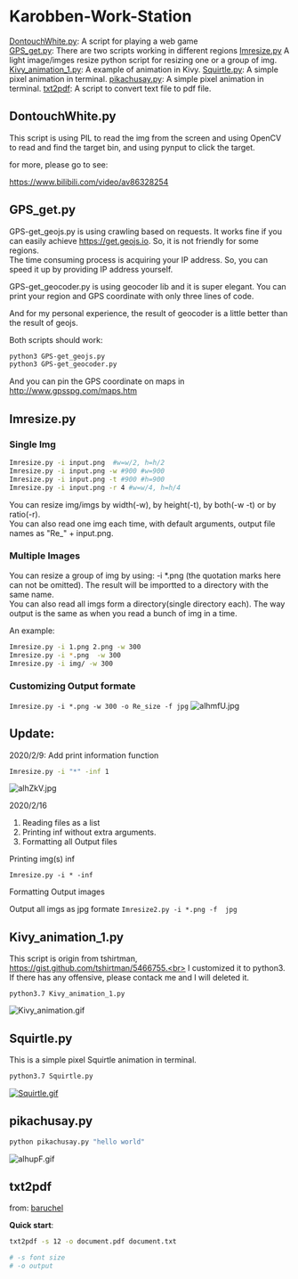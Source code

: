 

# Karobben-Work-Station

[DontouchWhite.py](#Dontouch): A script for playing a web game  
[GPS_get.py](#GPS): There are two scripts working in different regions
[Imresize.py](#Imresize) A light image/imges resize python script for resizing one or a group of img.
[Kivy_animation_1.py](#Kivy): A example of animation in Kivy.
[Squirtle.py](#Squirtle): A simple pixel animation in terminal.
[pikachusay.py](#pikachusay): A simple pixel animation in terminal.
[txt2pdf](#txt2pdf): A script to convert text file to pdf file.




## <div id="Dontouch">DontouchWhite.py</div>

This script is using PIL to read the img from the screen and using OpenCV to read and find the target bin, and using pynput to click the target.

for more, please go to see:

https://www.bilibili.com/video/av86328254

## <div id="GPS">GPS_get.py</div>

GPS-get_geojs.py is using crawling based on requests. It works fine if you can easily achieve https://get.geojs.io. So, it is not friendly for some regions.<br>
The time consuming process is acquiring your IP address. So, you can speed it up by providing IP address yourself.

GPS-get_geocoder.py is using geocoder lib and it is super elegant. You can print your region and GPS coordinate with only three lines of code.

And for my personal experience, the result of geocoder is a little better than the result of geojs.

Both scripts should work:


```bash
python3 GPS-get_geojs.py
python3 GPS-get_geocoder.py
```

And you can pin the GPS coordinate on maps in http://www.gpsspg.com/maps.htm




## <div id="Imresize">Imresize.py</div>


### Single Img
```bash
Imresize.py -i input.png  #w=w/2, h=h/2
Imresize.py -i input.png -w #900 #w=900
Imresize.py -i input.png -t #900 #h=900
Imresize.py -i input.png -r 4 #w=w/4, h=h/4
```
You can resize img/imgs by width(-w), by height(-t), by both(-w -t) or by ratio(-r).<br>
You can also read one img each time, with default arguments, output file names as "Re_" + input.png.<br>

### Multiple Images
You can resize a group of img by using: -i *.png (the quotation marks here can not be omitted). The result will be importted to a directory with the same name.<br>
You can also read all imgs form a directory(single directory each). The way output is the same as when you read a bunch of img in a time.

An example:  

```bash
Imresize.py -i 1.png 2.png -w 300
Imresize.py -i *.png  -w 300
Imresize.py -i img/ -w 300
```

### Customizing Output formate

`Imresize.py -i *.png -w 300 -o Re_size -f jpg`
![alhmfU.jpg](https://s1.ax1x.com/2020/07/31/alhmfU.jpg)


## Update:

2020/2/9: Add print information function

```bash
Imresize.py -i "*" -inf 1
```
![alhZkV.jpg](https://s1.ax1x.com/2020/07/31/alhZkV.jpg)


2020/2/16  
1. Reading files as a list
2. Printing inf without extra arguments.  
3. Formatting all Output files

Printing img(s) inf

`Imresize.py -i * -inf`

Formatting Output images

Output all imgs as jpg formate
`Imresize2.py -i *.png -f  jpg`


## <div id="Kivy">Kivy_animation_1.py</div>

This script is origin from tshirtman, https://gist.github.com/tshirtman/5466755.<br>
I customized it to python3.<br>
If there has any offensive, please contack me and I will deleted it.

```
python3.7 Kivy_animation_1.py
```

![Kivy_animation.gif](https://s1.ax1x.com/2020/07/31/alhKl4.gif)

## <div id="Squirtle">Squirtle.py</div>

This is a simple pixel Squirtle animation in terminal.

```bash
python3.7 Squirtle.py
```
[![Squirtle.gif](https://s1.ax1x.com/2020/07/31/alheYT.gif)](https://imgchr.com/i/alheYT)


## <div id="pikachusay">pikachusay.py</div>

```bash
python pikachusay.py "hello world"
```
![alhupF.gif](https://s1.ax1x.com/2020/07/31/alhupF.gif)

## <div id="txt2pdf">txt2pdf</div>
from: [baruchel](https://github.com/baruchel/txt2pdf)

**Quick start**:
```bash
txt2pdf -s 12 -o document.pdf document.txt

# -s font size
# -o output
```
